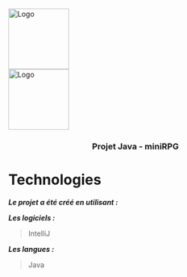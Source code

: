 <!-- PROJECT LOGO -->
<br />
<p align="center">
    <div>
        <img src="https://www.promeo-formation.fr/themes/custom/promeo/img/logos/logo_uimm.svg" alt="Logo" width="120" height="120"><br>
        <img src="https://www.promeo-formation.fr/themes/custom/promeo/img/logos/logo_promeo.svg" alt="Logo" width="120" height="120">
  </div>
  <h3 align="center">Projet Java - miniRPG </h3>

# Technologies

***Le projet a été créé en utilisant :***

***Les logiciels :***

> IntelliJ

***Les langues :***

> Java
